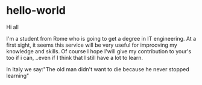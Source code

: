 # hello-world

Hi all

I'm a student from Rome who is going to get a degree in IT engineering. At a first sight, it seems this service will be very useful for improoving my knowledge and skills. Of course I hope I'will give my contribution to your's too if i can, ..even if I think that I still have a lot to learn.

In Italy we say:"The old man didn't want to die because he never stopped learning"

